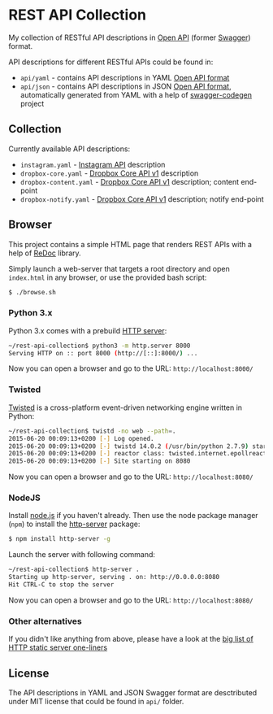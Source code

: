 # REST API Collection

My collection of RESTful API descriptions in [Open API](https://openapis.org) (former [Swagger](http://swagger.io)) format.

API descriptions for different RESTful APIs could be found in:

 * `api/yaml` - contains API descriptions in YAML [Open API format](https://github.com/OAI/OpenAPI-Specification/blob/master/versions/2.0.md)
 * `api/json` - contains API descriptions in JSON [Open API format](https://github.com/OAI/OpenAPI-Specification/blob/master/versions/2.0.md), automatically generated from YAML with a help of [swagger-codegen](https://github.com/swagger-api/swagger-codegen) project


## Collection

Currently available API descriptions:

 * `instagram.yaml` - [Instagram API](https://instagram.com/developer/endpoints/) description
 * `dropbox-core.yaml` - [Dropbox Core API v1](https://www.dropbox.com/developers-v1/core/docs) description
 * `dropbox-content.yaml` - [Dropbox Core API v1](https://www.dropbox.com/developers-v1/core/docs) description; content end-point
 * `dropbox-notify.yaml` - [Dropbox Core API v1](https://www.dropbox.com/developers-v1/core/docs) description; notify end-point

## Browser

This project contains a simple HTML page that renders REST APIs with a help of [ReDoc](https://github.com/Redocly/redoc) library.

Simply launch a web-server that targets a root directory and open `index.html` in any browser, or use the provided bash script:

```bash
$ ./browse.sh
```

### Python 3.x

Python 3.x comes with a prebuild [HTTP server](https://docs.python.org/3/library/http.server.html):

```bash
~/rest-api-collection$ python3 -m http.server 8000
Serving HTTP on :: port 8000 (http://[::]:8000/) ...
```

Now you can open a browser and go to the URL: `http://localhost:8000/`

### Twisted

[Twisted](http://twistedmatrix.com) is a cross-platform event-driven networking engine written in Python:

```bash
~/rest-api-collection$ twistd -no web --path=.
2015-06-20 00:09:13+0200 [-] Log opened.
2015-06-20 00:09:13+0200 [-] twistd 14.0.2 (/usr/bin/python 2.7.9) starting up.
2015-06-20 00:09:13+0200 [-] reactor class: twisted.internet.epollreactor.EPollReactor.
2015-06-20 00:09:13+0200 [-] Site starting on 8080
```

Now you can open a browser and go to the URL: `http://localhost:8080/`

### NodeJS

Install [node.js](https://nodejs.org/) if you haven't already. Then use the node package manager (`npm`) to install the [http-server](https://github.com/nodeapps/http-server) package:

```bash
$ npm install http-server -g
```

Launch the server with following command:

```bash
~/rest-api-collection$ http-server .
Starting up http-server, serving . on: http://0.0.0.0:8080
Hit CTRL-C to stop the server
```

Now you can open a browser and go to the URL: `http://localhost:8080/`

### Other alternatives

If you didn't like anything from above, please have a look at the [big list of HTTP static server one-liners](https://gist.github.com/willurd/5720255)

## License

The API descriptions in YAML and JSON Swagger format are desctributed under MIT license that could be found in `api/` folder.
